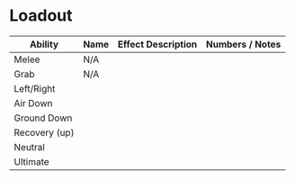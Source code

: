 

# Loadout

| Ability       | Name | Effect Description | Numbers / Notes |
| ------------- | ---- | ------------------ | --------------- |
| Melee         | N/A  |                    |                 |
| Grab          | N/A  |                    |                 |
| Left/Right    |      |                    |                 |
| Air Down      |      |                    |                 |
| Ground Down   |      |                    |                 |
| Recovery (up) |      |                    |                 |
| Neutral       |      |                    |                 |
| Ultimate      |      |                    |                 |
